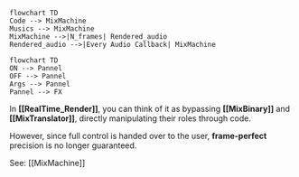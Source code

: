 ```mermaid
flowchart TD
Code --> MixMachine
Musics --> MixMachine
MixMachine -->|N_frames| Rendered_audio
Rendered_audio -->|Every Audio Callback| MixMachine
```

```mermaid
flowchart TD
ON --> Pannel
OFF --> Pannel
Args --> Pannel
Pannel --> FX

```

In **[[RealTime_Render]]**, you can think of it as bypassing **[[MixBinary]]** and **[[MixTranslator]]**, directly manipulating their roles through code.

However, since full control is handed over to the user, **frame-perfect** precision is no longer guaranteed.

See: [[MixMachine]]